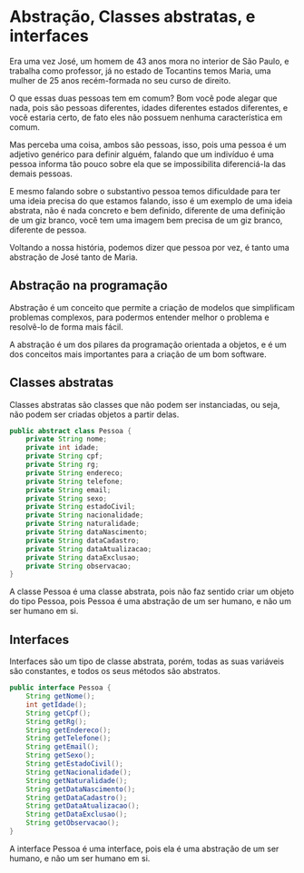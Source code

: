 # Abstração, Classes abstratas, e interfaces

Era uma vez José, um homem de 43 anos mora no interior de São Paulo, 
e trabalha como professor, já no estado de Tocantins temos Maria, uma mulher de 25 anos recém-formada no 
seu curso de direito.

O que essas duas pessoas tem em comum? Bom você pode alegar que nada, pois são pessoas diferentes, idades diferentes
estados diferentes, e você estaria certo, de fato eles não possuem nenhuma característica em comum.

Mas perceba uma coisa, ambos são pessoas, isso, pois uma pessoa é um adjetivo genérico para definir alguém, falando que 
um indivíduo é uma pessoa informa tão pouco sobre ela que se impossibilita diferenciá-la das demais pessoas.

E mesmo falando sobre o substantivo pessoa temos dificuldade para ter uma ideia precisa do que estamos falando, isso é 
um exemplo de uma ideia abstrata, não é nada concreto e bem definido, diferente de uma definição de um giz branco, você
tem uma imagem bem precisa de um giz branco, diferente de pessoa.

Voltando a nossa história, podemos dizer que pessoa por vez, é tanto uma abstração de José tanto de Maria.

## Abstração na programação

Abstração é um conceito que permite a criação de modelos que simplificam problemas complexos,
para podermos entender melhor o problema e resolvê-lo de forma mais fácil.

A abstração é um dos pilares da programação orientada a objetos, e é um dos conceitos mais importantes
para a criação de um bom software.

## Classes abstratas

Classes abstratas são classes que não podem ser instanciadas, ou seja, não podem ser criadas objetos a partir delas.

```java
public abstract class Pessoa {
    private String nome;
    private int idade;
    private String cpf;
    private String rg;
    private String endereco;
    private String telefone;
    private String email;
    private String sexo;
    private String estadoCivil;
    private String nacionalidade;
    private String naturalidade;
    private String dataNascimento;
    private String dataCadastro;
    private String dataAtualizacao;
    private String dataExclusao;
    private String observacao;
}
```

A classe Pessoa é uma classe abstrata, pois não faz sentido criar um objeto do tipo Pessoa, pois Pessoa é uma abstração
de um ser humano, e não um ser humano em si.

## Interfaces

Interfaces são um tipo de classe abstrata, porém, todas as suas variáveis são constantes, e todos os seus métodos são
abstratos.

```java
public interface Pessoa {
    String getNome();
    int getIdade();
    String getCpf();
    String getRg();
    String getEndereco();
    String getTelefone();
    String getEmail();
    String getSexo();
    String getEstadoCivil();
    String getNacionalidade();
    String getNaturalidade();
    String getDataNascimento();
    String getDataCadastro();
    String getDataAtualizacao();
    String getDataExclusao();
    String getObservacao();
}
```

A interface Pessoa é uma interface, pois ela é uma abstração de um ser humano, e não um ser humano em si.
